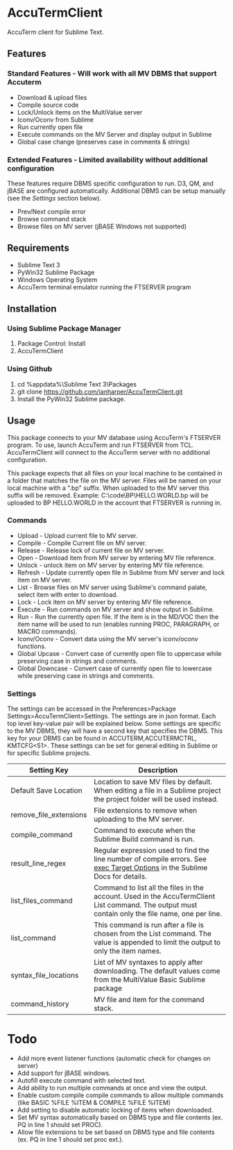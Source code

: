# AccuTermClient

AccuTerm client for Sublime Text.

## Features 
### Standard Features - Will work with all MV DBMS that support Accuterm
* Download & upload files
* Compile source code
* Lock/Unlock items on the MultiValue server
* Iconv/Oconv from Sublime
* Run currently open file 
* Execute commands on the MV Server and display output in Sublime
* Global case change (preserves case in comments & strings)

### Extended Features - Limited availability without additional configuration 
These features require DBMS specific configuration to run. D3, QM, and jBASE are configured automatically. Additional DBMS can be setup manually (see the _Settings_ section below).

* Prev/Next compile error
* Browse command stack
* Browse files on MV server (jBASE Windows not supported)

## Requirements
* Sublime Text 3
* PyWin32 Sublime Package
* Windows Operating System
* AccuTerm terminal emulator running the FTSERVER program


## Installation
### Using Sublime Package Manager
1. Package Control: Install
2. AccuTermClient

### Using Github
1. cd %appdata%\Sublime Text 3\Packages
2. git clone https://github.com/ianharper/AccuTermClient.git
3. Install the PyWin32 Sublime package.


## Usage
This package connects to your MV database using AccuTerm's FTSERVER program. To use, launch AccuTerm and run FTSERVER from TCL. AccuTermClient will connect to the AccuTerm server with no additional configuration. 

This package expects that all files on your local machine to be contained in a folder that matches the file on the MV server. Files will be named on your local machine with a ".bp" suffix. When uploaded to the MV server this suffix will be removed. 
Example: C:\code\BP\HELLO.WORLD.bp will be uploaded to BP HELLO.WORLD in the account that FTSERVER is running in.

### Commands
* Upload - Upload current file to MV server.
* Compile - Compile Current file on MV server.
* Release - Release lock of current file on MV server.
* Open - Download item from MV server by entering MV file reference.
* Unlock - unlock item on MV server by entering MV file reference.
* Refresh - Update currently open file in Sublime from MV server and lock item on MV server.
* List - Browse files on MV server using Sublime's command palate, select item with enter to download. 
* Lock - Lock item on MV server by entering MV file reference.
* Execute - Run commands on MV server and show output in Sublime.
* Run - Run the currently open file. If the item is in the MD/VOC then the item name will be used to run (enables running PROC, PARAGRAPH, or MACRO commands).
* Iconv/Oconv - Convert data using the MV server's iconv/oconv functions.
* Global Upcase - Convert case of currently open file to uppercase while preserving case in strings and comments.
* Global Downcase - Convert case of currently open file to lowercase while preserving case in strings and comments.

### Settings
The settings can be accessed in the Preferences>Package Settings>AccuTermClient>Settings. The settings are in json format. Each top level key-value pair will be explained below. Some settings are specific to the MV DBMS, they will have a second key that specifies the DBMS. This key for your DBMS can be found in ACCUTERM,ACCUTERMCTRL, KMTCFG<51>. These settings can be set for general editing in Sublime or for specific Sublime projects.

| Setting Key | Description |
| ----------- | ----------- |
| Default Save Location | Location to save MV files by default. When editing a file in a Sublime project the project folder will be used instead.|
| remove_file_extensions | File extensions to remove when uploading to the MV server. | 
| compile_command | Command to execute when the Sublime Build command is run. |
| result_line_regex | Regular expression used to find the line number of compile errors. See [exec Target Options](https://www.sublimetext.com/docs/3/build_systems.html#exec_options) in the Sublime Docs for details. |
| list_files_command | Command to list all the files in the account. Used in the AccuTermClient List command. The output must contain only the file name, one per line. |
| list_command | This command is run after a file is chosen from the List command. The value is appended to limit the output to only the item names. |
| syntax_file_locations | List of MV syntaxes to apply after downloading. The default values come from the MultiValue Basic Sublime package |
| command_history | MV file and item for the command stack. |



# Todo
* Add more event listener functions (automatic check for changes on server)
* Add support for jBASE windows.
* Autofill execute command with selected text.
* Add ability to run multiple commands at once and view the output.
* Enable custom compile compile commands to allow multiple commands (like BASIC %FILE %ITEM & COMPILE %FILE %ITEM)
* Add setting to disable automatic locking of items when downloaded.
* Set MV syntax automatically based on DBMS type and file contents (ex. PQ in line 1 should set PROC).
* Allow file extensions to be set based on DBMS type and file contents (ex. PQ in line 1 should set proc ext.).

